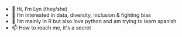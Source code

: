 - 👋 Hi, I’m Lyn (they/she)
- 👀 I’m interested in data, diversity, inclusion & fighting bias
- 🌱 I’m mainly in R but also love python and am trying to learn spanish
- 📫 How to reach me, it's a secret
